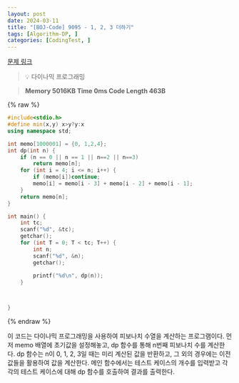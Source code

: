 ```yaml
---
layout: post
date: 2024-03-11
title: "[BOJ-Code] 9095 - 1, 2, 3 더하기"
tags: [Algorithm-DP, ]
categories: [CodingTest, ]
---
```



[문제 링크](https://www.acmicpc.net/problem/9095)


> 💡 다이나믹 프로그래밍


> **Memory   5016KB                                   Time   0ms                                Code Length   463B**



{% raw %}
```c++
#include<stdio.h>
#define min(x,y) x>y?y:x
using namespace std;

int memo[1000001] = {0, 1,2,4};
int dp(int n) {
	if (n == 0 || n == 1 || n==2 || n==3)
		return memo[n];
	for (int i = 4; i <= n; i++) {
		if (memo[i])continue;
		memo[i] = memo[i - 3] + memo[i - 2] + memo[i - 1];
	}
	return memo[n];
}

int main() {
	int tc;
	scanf("%d", &tc);
	getchar();
	for (int T = 0; T < tc; T++) {
		int n;
		scanf("%d", &n);
		getchar();
		
		printf("%d\n", dp(n));
	}



}
```
{% endraw %}



이 코드는 다이나믹 프로그래밍을 사용하여 피보나치 수열을 계산하는 프로그램이다. 먼저 memo 배열에 초기값을 설정해놓고, dp 함수를 통해 n번째 피보나치 수를 계산한다. dp 함수는 n이 0, 1, 2, 3일 때는 미리 계산된 값을 반환하고, 그 외의 경우에는 이전 값들을 활용하여 값을 계산한다. 메인 함수에서는 테스트 케이스의 개수를 입력받고 각각의 테스트 케이스에 대해 dp 함수를 호출하여 결과를 출력한다.

